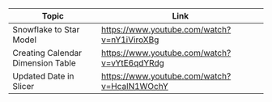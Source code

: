 | Topic | Link |
| ----- | ---- |
| Snowflake to Star Model | https://www.youtube.com/watch?v=nY1iViroXBg |
| Creating Calendar Dimension Table | https://www.youtube.com/watch?v=vYtE6qdYRdg |
| Updated Date in Slicer | https://www.youtube.com/watch?v=HcalN1WOchY |
